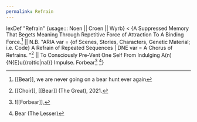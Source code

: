 ```yaml
---
permalink: Refrain
---
```

lexDef "Refrain" {usage::: Noen || Croen || Wyrb} < {A Suppressed Memory That Begets Meaning Through Repetitive Force of Attraction To A Binding Force.[^RefrainNoen] || N.B. "ARIA var = {of Scenes, Stories, Characters, Genetic Material; i.e. Code} A Refrain of Repeated Sequences | DNE var = A Chorus of Refrains. "[^RefrainCroen] || To Consciously Pre-Vent One Self From Indulging A(n) {N{E}u{(ro)tic|nal}} Impulse. Forbear[^fb] [^RefrainWyrb]}

[^RefrainNoen]: [[Bear]], we are never going on a bear hunt ever again
[^RefrainCroen]: [[Choir]], [[Bear]] (The Great), 2021.
[^RefrainWyrb]:  Bear (The Lesser)
[^fb]: ![[Forbear]],